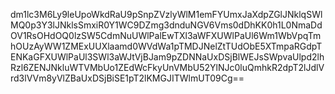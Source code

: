 dm1lc3M6Ly9leUpoWkdRaU9pSnpZVzlyWlM1emFYUmxJaXdpZGlJNklqSWlMQ0p3Y3lJNklsSmxiR0Y1WC9DZmg3dnduNGV6Vms0dDhKK0h1L0NmaDdOV1RsOHdOQ0lzSW5CdmNuUWlPalEwTXl3aWFXUWlPaUl6Wm1WbVpqTmhOUzAyWW1ZMExUUXlaamd0WVdWa1pTMDJNelZtTUdObE5XTmpaRGdpTENKaGFXUWlPaUl3SWl3aWJtVjBJam9pZDNNaUxDSjBlWEJsSWpvaUlpd2lhRzl6ZENJNkluWTVMbUo1ZEdWcFkyUnVMbU52YlNJc0luQmhkR2dpT2lJdlVrd3lVVm8yVlZBaUxDSjBiSE1pT2lKMGJITWlmUT09Cg==